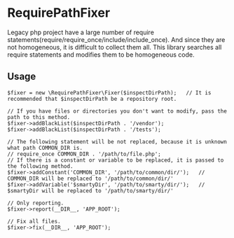# RequirePathFixer

Legacy php project have a large number of require statements(require/require_once/include/include_once).
And since they are not homogeneous, it is difficult to collect them all.
This library searches all require statements and modifies them to be homogeneous code.

## Usage

```
$fixer = new \RequirePathFixer\Fixer($inspectDirPath);   // It is recommended that $inspectDirPath be a repository root.

// If you have files or directories you don't want to modify, pass the path to this method.
$fixer->addBlackList($inspectDirPath . '/vendor');
$fixer->addBlackList($inspectDirPath . '/tests');

// The following statement will be not replaced, because it is unknown what path COMMON_DIR is.
// require_once COMMON_DIR . '/path/to/file.php';
// If there is a constant or variable to be replaced, it is passed to the following method.
$fixer->addConstant('COMMON_DIR', '/path/to/common/dir/');   // COMMON_DIR will be replaced to '/path/to/common/dir/'
$fixer->addVariable('$smartyDir', '/path/to/smarty/dir/');   // $smartyDir will be replaced to '/path/to/smarty/dir/'

// Only reporting.
$fixer->report(__DIR__, 'APP_ROOT');

// Fix all files.
$fixer->fix(__DIR__, 'APP_ROOT');
```
